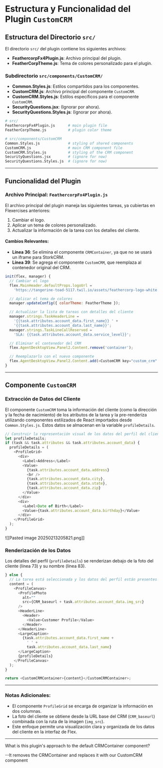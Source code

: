 # Estructura y Funcionalidad del Plugin `CustomCRM`

## Estructura del Directorio `src/`
El directorio `src/` del plugin contiene los siguientes archivos:

- **FeathercorpFx4Plugin.js**: Archivo principal del plugin.
- **FeatherCorpTheme.js**: Tema de colores personalizado para el plugin.

### Subdirectorio `src/components/CustomCRM/`
- **Common.Styles.js**: Estilos compartidos para los componentes.
- **CustomCRM.js**: Archivo principal del componente `CustomCRM`.
- **CustomCRM.Styles.js**: Estilos específicos para el componente `CustomCRM`.
- **SecurityQuestions.jsx**: (Ignorar por ahora).
- **SecurityQuestions.Styles.js**: (Ignorar por ahora).

```bash
# src/
FeathercorpFx4Plugin.js      # main plugin file
FeatherCorpTheme.js          # plugin color theme

# src/components/CustomCRM
Common.Styles.js             # styling of shared components
CustomCRM.js                 # main CRM component file
CustomCRM.Styles.js          # styling of the CRM component
SecurityQuestions.jsx        # (ignore for now)
SecurityQuestions.Styles.js  # (ignore for now)
```
---

## Funcionalidad del Plugin

### Archivo Principal: `FeathercorpFx4Plugin.js`
El archivo principal del plugin maneja las siguientes tareas, ya cubiertas en Flexercises anteriores:
1. Cambiar el logo.
2. Aplicar un tema de colores personalizado.
3. Actualizar la información de la tarea con los detalles del cliente.

#### Cambios Relevantes:
- **Línea 36**: Se elimina el componente `CRMContainer`, ya que no se usará un iframe para StorkCRM.
- **Línea 39**: Se agrega el componente `CustomCRM`, que reemplaza al contenedor original del CRM.

```javascript
init(flex, manager) {
  // Cambiar el logo
  flex.MainHeader.defaultProps.logoUrl =
    'https://tangerine-toad-5117.twil.io/assets/feathercorp-logo-white.svg';

  // Aplicar el tema de colores
  manager.updateConfig({ colorTheme: FeatherTheme });

  // Actualizar la lista de tareas con detalles del cliente
  manager.strings.TaskHeaderLine =
    '{{task.attributes.account_data.first_name}} ' +
    '{{task.attributes.account_data.last_name}}';
  manager.strings.TaskLineCallReserved =
    'SLA: {{task.attributes.account_data.service_level}}';

  // Eliminar el contenedor del CRM
  flex.AgentDesktopView.Panel2.Content.remove('container');

  // Reemplazarlo con el nuevo componente
  flex.AgentDesktopView.Panel2.Content.add(<CustomCRM key="custom_crm" />);
}

```
---

## Componente `CustomCRM`

### Extracción de Datos del Cliente
El componente `CustomCRM` toma la información del cliente (como la dirección y la fecha de nacimiento) de los atributos de la tarea y la pre-renderiza utilizando componentes estilizados de React importados desde `Common.Styles.js`. Estos datos se almacenan en la variable `profileDetails`.

```javascript
// Construir la representación visual de los datos del perfil del cliente
let profileDetails;
if (task && task.attributes && task.attributes.account_data) {
  profileDetails = (
    <ProfileGrid>
      <div>
        <Label>Address</Label>
        <Value>
          {task.attributes.account_data.address}
          <br />
          {task.attributes.account_data.city}, 
          {task.attributes.account_data.state}, 
          {task.attributes.account_data.zip}
        </Value>
      </div>
      <div>
        <Label>Date of Birth</Label>
        <Value>{task.attributes.account_data.birthday}</Value>
      </div>
    </ProfileGrid>
  );
}
```
![[Pasted image 20250213205821.png]]
### Renderización de los Datos
Los detalles del perfil (`profileDetails`) se renderizan debajo de la foto del cliente (línea 73) y su nombre (línea 83).

```javascript
} else {
  // La tarea está seleccionada y los datos del perfil están presentes
  content = (
    <ProfileCanvas>
      <ProfilePhoto
        alt=""
        src={CRM_baseurl + task.attributes.account_data.img_src}
      />
      <HeaderLine>
        <Header>
          <Value>Customer Profile</Value>
        </Header>
      </HeaderLine>
      <LargeCaption>
        {task.attributes.account_data.first_name +
          ' ' +
          task.attributes.account_data.last_name}
      </LargeCaption>
      {profileDetails}
    </ProfileCanvas>
  );
}

return <CustomCRMContainer>{content}</CustomCRMContainer>;
```

---

### Notas Adicionales:
- El componente `ProfileGrid` se encarga de organizar la información en dos columnas.
- La foto del cliente se obtiene desde la URL base del CRM (`CRM_baseurl`) combinada con la ruta de la imagen (`img_src`).
- Este enfoque permite una visualización clara y organizada de los datos del cliente en la interfaz de Flex.


---
What is this plugin's approach to the default CRMContainer component?

--It removes the CRMContainer and replaces it with our CustomCRM component
	